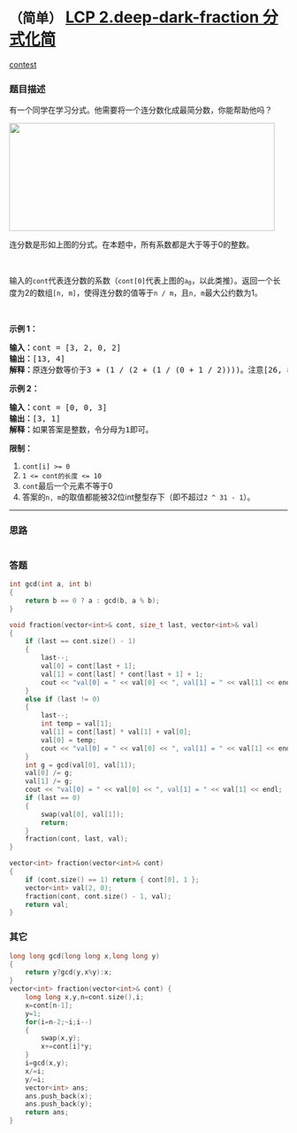 # `（简单）` [LCP 2.deep-dark-fraction 分式化简](https://leetcode-cn.com/problems/deep-dark-fraction/)

[contest](https://leetcode-cn.com/contest/season/2019-fall/problems/deep-dark-fraction/)

### 题目描述
<p>有一个同学在学习分式。他需要将一个连分数化成最简分数，你能帮助他吗？</p>
<p><img alt="" src="https://assets.leetcode-cn.com/aliyun-lc-upload/uploads/2019/09/09/fraction_example_1.jpg" style="height: 195px; width: 480px;"></p>
<p>连分数是形如上图的分式。在本题中，所有系数都是大于等于0的整数。</p>
<p>&nbsp;</p>
<p>输入的<code>cont</code>代表连分数的系数（<code>cont[0]</code>代表上图的<code>a<sub>0</sub></code>，以此类推）。返回一个长度为2的数组<code>[n, m]</code>，使得连分数的值等于<code>n / m</code>，且<code>n, m</code>最大公约数为1。</p>
<p>&nbsp;</p>
<p><strong>示例 1：</strong></p>
<pre><strong>输入：</strong>cont = [3, 2, 0, 2]
<strong>输出：</strong>[13, 4]
<strong>解释：</strong>原连分数等价于3 + (1 / (2 + (1 / (0 + 1 / 2))))。注意[26, 8], [-13, -4]都不是正确答案。</pre>

<p><strong>示例 2：</strong></p>
<pre><strong>输入：</strong>cont = [0, 0, 3]
<strong>输出：</strong>[3, 1]
<strong>解释：</strong>如果答案是整数，令分母为1即可。</pre>

<p><strong>限制：</strong></p>
<ol>
	<li><code>cont[i] &gt;= 0</code></li>
	<li><code>1 &lt;= cont的长度 &lt;= 10</code></li>
	<li><code>cont</code>最后一个元素不等于0</li>
	<li>答案的<code>n, m</code>的取值都能被32位int整型存下（即不超过<code>2 ^ 31 - 1</code>）。</li>
</ol>

---
### 思路
```

```



### 答题
``` C++
int gcd(int a, int b)
{
	return b == 0 ? a : gcd(b, a % b);
}

void fraction(vector<int>& cont, size_t last, vector<int>& val)
{
	if (last == cont.size() - 1)
	{
		last--;
		val[0] = cont[last + 1];
		val[1] = cont[last] * cont[last + 1] + 1;
		cout << "val[0] = " << val[0] << ", val[1] = " << val[1] << endl;
	}
	else if (last != 0)
	{
		last--;
		int temp = val[1];
		val[1] = cont[last] * val[1] + val[0];
		val[0] = temp;
		cout << "val[0] = " << val[0] << ", val[1] = " << val[1] << endl;
	}
	int g = gcd(val[0], val[1]);
	val[0] /= g;
	val[1] /= g;
	cout << "val[0] = " << val[0] << ", val[1] = " << val[1] << endl;
	if (last == 0)
	{
		swap(val[0], val[1]);
		return;
	}
	fraction(cont, last, val);
}

vector<int> fraction(vector<int>& cont)
{
	if (cont.size() == 1) return { cont[0], 1 };
	vector<int> val(2, 0);
	fraction(cont, cont.size() - 1, val);
	return val;
}
```


### 其它
``` C++
long long gcd(long long x,long long y)
{
	return y?gcd(y,x%y):x;
}
vector<int> fraction(vector<int>& cont) {
	long long x,y,n=cont.size(),i;
	x=cont[n-1];
	y=1;
	for(i=n-2;~i;i--)
	{
		swap(x,y);
		x+=cont[i]*y;
	}
	i=gcd(x,y);
	x/=i;
	y/=i;
	vector<int> ans;
	ans.push_back(x);
	ans.push_back(y);
	return ans;
}
```


